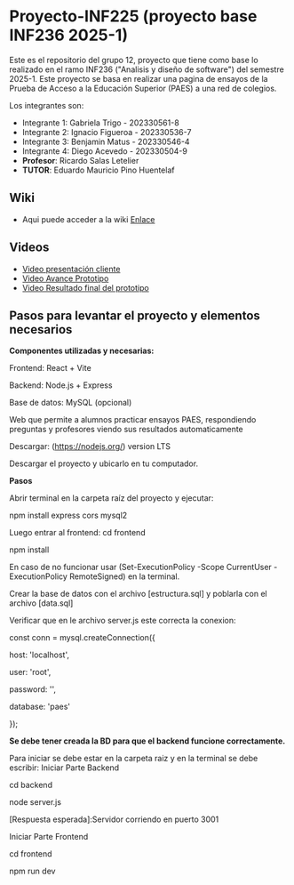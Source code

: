 # Proyecto-INF225 (proyecto base INF236 2025-1)
Este es el repositorio del grupo 12, proyecto que tiene como base lo realizado en el ramo INF236 ("Analisis y diseño de software") del semestre 2025-1.
Este proyecto se basa en realizar una pagina de ensayos de la Prueba de Acceso a la Educación Superior (PAES) a una red de colegios.

Los integrantes son:

* Integrante 1: Gabriela Trigo - 202330561-8
* Integrante 2: Ignacio Figueroa - 202330536-7
* Integrante 3: Benjamin Matus - 202330546-4
* Integrante 4: Diego Acevedo - 202330504-9
* **Profesor**: Ricardo Salas Letelier
* **TUTOR**: Eduardo Mauricio Pino Huentelaf

## Wiki
* Aqui puede acceder a la wiki [Enlace](https://github.com/ifigueroa09/INF225_G12/wiki)

## Videos
* [Video presentación cliente](https://aula.usm.cl/mod/resource/view.php?id=6322574)
* [Video Avance Prototipo](https://youtu.be/t5p1rI0LDxk)
* [Video Resultado final del prototipo](https://youtu.be/kGIDwCZRdNo)

## Pasos para levantar el proyecto y elementos necesarios
**Componentes utilizadas y necesarias:**

Frontend: React + Vite

Backend: Node.js + Express

Base de datos: MySQL (opcional)

Web que permite a alumnos practicar ensayos PAES, respondiendo preguntas y profesores viendo sus resultados automaticamente

Descargar: (https://nodejs.org/) version LTS

Descargar el proyecto y ubicarlo en tu computador.

**Pasos**

Abrir terminal en la carpeta raíz del proyecto y ejecutar:

npm install express cors mysql2

Luego entrar al frontend: cd frontend

npm install

En caso de no funcionar usar (Set-ExecutionPolicy -Scope CurrentUser -ExecutionPolicy RemoteSigned) en la terminal.

Crear la base de datos con el archivo [estructura.sql] y poblarla con el archivo [data.sql]

Verificar que en le archivo server.js este correcta la conexion:

const conn = mysql.createConnection({

  host: 'localhost',

  user: 'root',

  password: '',

  database: 'paes'

});

**Se debe tener creada la BD para que el backend funcione correctamente.**

Para iniciar se debe estar en la carpeta raiz y en la terminal se debe escribir:
Iniciar Parte Backend

cd backend

node server.js

[Respuesta esperada]:Servidor corriendo en puerto 3001

Iniciar Parte Frontend

cd frontend

npm run dev
